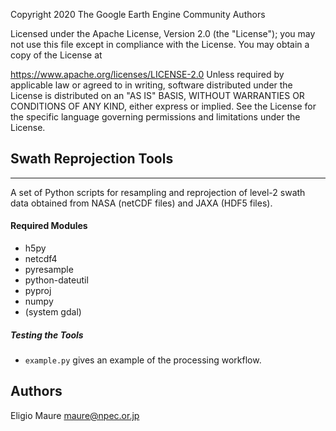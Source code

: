Copyright 2020 The Google Earth Engine Community Authors

Licensed under the Apache License, Version 2.0 (the "License");
you may not use this file except in compliance with the License.
You may obtain a copy of the License at

https://www.apache.org/licenses/LICENSE-2.0
Unless required by applicable law or agreed to in writing, software
distributed under the License is distributed on an "AS IS" BASIS,
WITHOUT WARRANTIES OR CONDITIONS OF ANY KIND, either express or implied.
See the License for the specific language governing permissions and
limitations under the License.

## Swath Reprojection Tools
---
A set of Python scripts for resampling and reprojection of level-2 swath data obtained from NASA (netCDF files) and JAXA (HDF5 files).

#### Required Modules

- h5py
- netcdf4
- pyresample
- python-dateutil
- pyproj
- numpy
- (system gdal)

##### Testing the Tools
- ```example.py``` gives an example of the processing workflow.

## Authors

Eligio Maure <maure@npec.or.jp>
